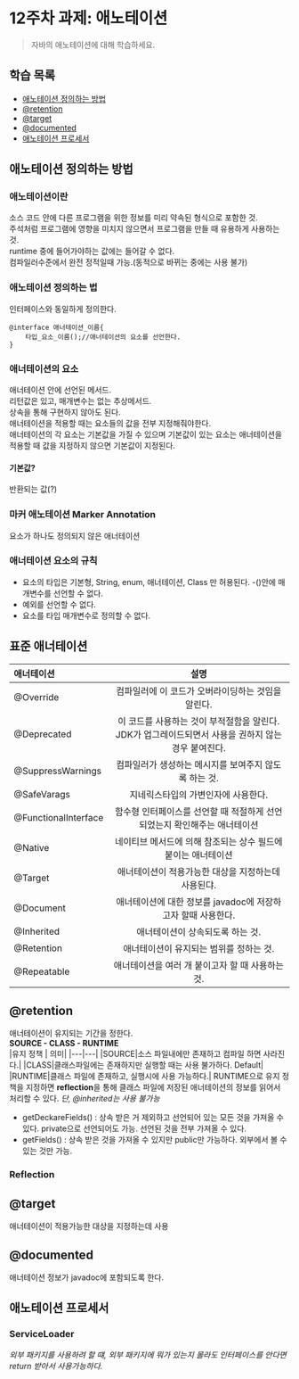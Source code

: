 # 12주차 과제: 애노테이션
> 자바의 애노테이션에 대해 학습하세요.
## 학습 목록 
- [애노테이션 정의하는 방법](#애노테이션_정의하는_방법)
- [@retention](#@retention)
- [@target](#@target)
- [@documented](#@documented)
- [애노테이션 프로세서](#애노테이션_프로세서)


## 애노테이션 정의하는 방법
### 애노테이션이란
소스 코드 안에 다른 프로그램을 위한 정보를 미리 약속된 형식으로 포함한 것.  
주석처럼 프로그램에 영향을 미치지 않으면서 프로그램을 만들 때 유용하게 사용하는 것.  
runtime 중에 들어가야하는 값에는 들어갈 수 없다.  
컴파일러수준에서 완전 정적일때 가능.(동적으로 바뀌는 중에는 사용 불가)  

### 애노테이션 정의하는 법
인터페이스와 동일하게 정의한다.
```
@interface 애너테이션_이름{
    타입_요소_이름();//애너테이션의 요소를 선언한다.
}
```
### 애너테이션의 요소
애너테이션 안에 선언된 메서드.  
리턴값은 있고, 매개변수는 없는 추상메서드.  
상속을 통해 구현하지 않아도 된다.  
애너테이션을 적용할 때는 요소들의 값을 전부 지정해줘야한다.  
애너테이션의 각 요소는 기본값을 가질 수 있으며 기본값이 있는 요소는 애너테이션을 적용할 때 값을 지정하지 않으면 기본값이 지정된다.
#### 기본값?
반환되는 값(?)
### 마커 애노테이션 Marker Annotation
요소가 하나도 정의되지 않은 애너테이션
### 애너테이션 요소의 규칙
- 요소의 타입은 기본형, String, enum, 애너테이션, Class 만 허용된다.
-()안에 매개변수를 선언할 수 없다.
- 예외를 선언할 수 없다.
- 요소를 타입 매개변수로 정의할 수 없다.
## 표준 애너테이션
|애너테이션|설명|
|:---|:---:|
|@Override|컴파일러에 이 코드가 오버라이딩하는 것임을 알린다.
|@Deprecated | 이 코드를 사용하는 것이 부적절함을 알린다. JDK가 업그레이드되면서 사용을 권하지 않는 경우 붙여진다.
|@SuppressWarnings|컴파일러가 생성하는 메시지를 보여주지 않도록 하는 것.
|@SafeVarags|지네릭스타입의 가변인자에 사용한다.
|@FunctionalInterface|함수형 인터페이스를 선언할 때 적절하게 선언되었는지 확인해주는 애너테이션
|@Native|네이티브 메서드에 의해 참조되는 상수 필드에 붙이는 애너테이션
|@Target|애너테이션이 적용가능한 대상을 지정하는데 사용된댜.
|@Document|애너테이션에 대한 정보를 javadoc에 저장하고자 할때 사용한다.
|@Inherited|애너테이션이 상속되도록 하는 것.
|@Retention|애너테이션이 유지되는 범위를 정하는 것.
|@Repeatable|애너테이션을 여러 개 붙이고자 할 때 사용하는 것.
## @retention
애너테이션이 유지되는 기간을 정한다.  
**SOURCE - CLASS - RUNTIME**  
|유지 정책 | 의미|
|---|---|
|SOURCE|소스 파일내에만 존재하고 컴파일 하면 사라진다.|
|CLASS|클래스파일에는 존재하지만 실행할 때는 사용 불가하다. Default|
|RUNTIME|클래스 파일에 존재하고, 실행시에 사용 가능하다.|
RUNTIME으로 유지 정책을 지정하면  **reflection**을 통해 클래스 파일에 저장된 애너테이션의 정보를 읽어서 처리할 수 있다.
*단, @inherited는 사용 불가능*
- getDeckareFields() : 상속 받은 거 제외하고 선언되어 있는 모든 것을 가져올 수 있다. private으로 선언되어도 가능. 선언된 것을 전부 가져올 수 있다.
- getFields() : 상속 받은 것을 가져올 수 있지만 public만 가능하다. 외부에서 볼 수 있는 것만 가능.

### Reflection
## @target
애너테이션이 적용가능한 대상을 지정하는데 사용
## @documented
애너테이션 정보가 javadoc에 포함되도록 한다.

## 애노테이션 프로세서
### ServiceLoader
*외부 패키지를 사용하려 할 떄, 외부 패키지에 뭐가 있는지 몰라도 인터페이스를 안다면  return 받아서 사용가능하다.*
